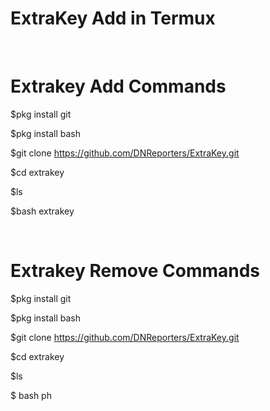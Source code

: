 # ExtraKey Add in Termux



<br>

# Extrakey Add Commands

$pkg install git

$pkg install bash

$git clone https://github.com/DNReporters/ExtraKey.git

$cd extrakey

$ls

$bash extrakey

<br>

# Extrakey Remove Commands

$pkg install git

$pkg install bash

$git clone https://github.com/DNReporters/ExtraKey.git

$cd extrakey

$ls

$ bash ph
